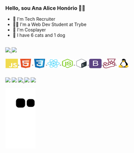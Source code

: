 ### Hello, sou Ana Alice Honório 👩‍🚀
- 🔭 I'm Tech Recruiter
- 👩‍💻 I'm a Web Dev Student at Trybe
- 🦄 I'm Cosplayer
- 🐾 I have 6 cats and 1 dog 

##

<div>
  <a href="https://github.com/Ana-Alice-Honorio">
  <img height="150em" src="https://github-readme-stats.vercel.app/api?username=Ana-Alice-Honorio&show_icons=true&theme=merko&include_all_commits=true&count_private=true"/>
  <img height="150em" src="https://github-readme-stats.vercel.app/api/top-langs/?username=Ana-Alice-Honorio&layout=compact&langs_count=7&theme=merko"/>
</div>
  <div style="display: inline_block"><br>
  <img align="center" alt="Alice-Js" height="30" width="40" src="https://raw.githubusercontent.com/devicons/devicon/master/icons/javascript/javascript-plain.svg">
  <img align="center" alt="Alice-HTML" height="30" width="40" src="https://raw.githubusercontent.com/devicons/devicon/master/icons/html5/html5-original.svg">
  <img align="center" alt="Alice-CSS" height="30" width="40" src="https://raw.githubusercontent.com/devicons/devicon/master/icons/css3/css3-original.svg">
  <img align="center" alt="Alice-React" height="30" width="40" src="https://raw.githubusercontent.com/devicons/devicon/master/icons/react/react-original.svg">
  <img align="center" alt="Alice-node" height="30" width="40" src="https://raw.githubusercontent.com/devicons/devicon/master/icons/nodejs/nodejs-original.svg">
  <img align="center" alt="Alice-bash" height="30" width="40" src="https://raw.githubusercontent.com/devicons/devicon/master/icons/bash/bash-original.svg">
  <img align="center" alt="Alice-boo" height="30" width="40" src="https://raw.githubusercontent.com/devicons/devicon/master/icons/bootstrap/bootstrap-plain.svg">
  <img align="center" alt="Alice-Jest" height="30" width="40" src="https://raw.githubusercontent.com/devicons/devicon/master/icons/jest/jest-plain.svg">
  <img align="center" alt="Alice-linux" height="30" width="40" src="https://raw.githubusercontent.com/devicons/devicon/master/icons/linux/linux-original.svg">
</div> 
  
  ##
  
 <div> 
  <a href="https://www.linkedin.com/in/anaalicehonorio" target="_blank"><img src="https://img.shields.io/badge/-LinkedIn-%230077B5?style=for-the-badge&logo=linkedin&logoColor=white" target="_blank"></a> 
  <a href="https://instagram.com/alicedorh" target="_blank"><img src="https://img.shields.io/badge/-Instagram-%23E4405F?style=for-the-badge&logo=instagram&logoColor=white" target="_blank"></a>
 <a href = "ana.alice.honorio@gmail.com"><img src="https://img.shields.io/badge/Gmail-D14836?style=for-the-badge&logo=gmail&logoColor=white" target="_blank">
  </a>
 <a href="https://www.youtube.com/channel/UC2G8rcDd0uDDNSMkxJStf1w" target="_blank"><img src="https://img.shields.io/badge/YouTube-FF0000?style=for-the-badge&logo=youtube&logoColor=white" target="_blank"></a>
 <a href = "https://t.me/alicedorh"><img src="https://img.shields.io/badge/Telegram-2CA5E0?style=for-the-badge&logo=telegram&logoColor=white" target="_blank">
  </a>
  
  ![Snake animation](https://github.com/Ana-Alice-Honorio/Ana-Alice-Honorio/blob/output/github-contribution-grid-snake.svg)
 
</div>
  
 
